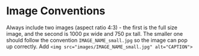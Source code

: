 # Image Conventions

Always include two images (aspect ratio 4:3) - the first is the full size image, and the second is 1000 px wide and 750 px tall. The smaller one should follow the convention `IMAGE_NAME_small.jpg` so the image can pop up correctly. Add `<img src="images/IMAGE_NAME_small.jpg" alt="CAPTION">`

